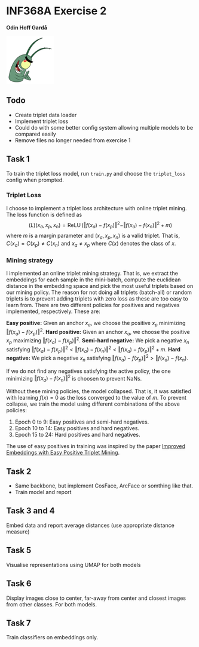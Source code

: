 # INF368A Exercise 2
**Odin Hoff Gardå**

![Plankton](figs/plankton.png)

## Todo

- Create triplet data loader
- Implement triplet loss
- Could do with some better config system allowing multiple models to be compared easily
- Remove files no longer needed from exercise 1


## Task 1
To train the triplet loss model, run `train.py` and choose the `triplet_loss` config when prompted.

### Triplet Loss
I choose to implement a triplet loss architecture with online triplet mining. The loss function is defined as
$$
\mathcal(L)(x_a, x_p, x_n) = \operatorname{ReLU}(\Vert f(x_a) - f(x_p) \Vert^2 - \Vert f(x_a) - f(x_n) \Vert^2 + m)
$$
where $m$ is a margin parameter and $(x_a, x_p, x_n)$ is a valid triplet. That is, $C(x_a) = C(x_p) \neq C(x_n)$ and $x_a \neq x_p$ where $C(x)$ denotes the class of $x$.

### Mining strategy
I implemented an online triplet mining strategy. That is, we extract the embeddings for each sample in the mini-batch, compute the euclidean distance in the embedding space and pick the most useful triplets based on our mining policy. The reason for not doing all triplets (batch-all) or random triplets is to prevent adding triplets with zero loss as these are too easy to learn from. There are two different policies for positives and negatives implemented, respectively. These are:

**Easy positive:** Given an anchor $x_a$, we choose the positive $x_p$ minimizing $\Vert f(x_a) - f(x_p)\Vert^2$.
**Hard positive:** Given an anchor $x_a$, we choose the positive $x_p$ maximizing $\Vert f(x_a) - f(x_p)\Vert^2$.
**Semi-hard negative:** We pick a negative $x_n$ satisfying $\Vert f(x_a) - f(x_p) \Vert^2 < \Vert f(x_a) - f(x_n) \Vert^2 < \Vert f(x_a) - f(x_p) \Vert^2 + m$.
**Hard negative:** We pick a negative $x_n$ satisfying $\Vert f(x_a) - f(x_p) \Vert^2 > \Vert f(x_a) - f(x_n)$. 

If we do not find any negatives satisfying the active policy, the one minimizing $\Vert f(x_a) - f(x_n)\Vert^2$ is choosen to prevent NaNs.

Without these mining policies, the model collapsed. That is, it was satisfied with learning $f(x)=0$ as the loss converged to the value of $m$. To prevent collapse, we train the model using different combinations of the above policies:

1. Epoch 0 to 9: Easy positives and semi-hard negatives.
2. Epoch 10 to 14: Easy positives and hard negatives.
3. Epoch 15 to 24: Hard positives and hard negatives.

The use of easy positives in training was inspired by the paper [Improved Embeddings with Easy Positive Triplet Mining](arxiv.org/abs/1904.04370).

## Task 2
- Same backbone, but implement CosFace, ArcFace or somthing like that.
- Train model and report

## Task 3 and 4
Embed data and report average distances (use appropriate distance measure)

## Task 5
Visualise representations using UMAP for both models

## Task 6
Display images close to center, far-away from center and closest images from other classes. For both models.

## Task 7
Train classifiers on embeddings only.
